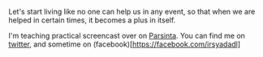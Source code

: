 <!-- ![Statistic](https://github-readme-stats.vercel.app/api?username=irsyadadl&show_icons=true&theme=default&border_radius=24&count_private=true) -->

Let's start living like no one can help us in any event, so that when we are helped in certain times, it becomes a plus in itself.

I'm teaching practical screencast over on [Parsinta](https://parsinta.com). You can find me on [twitter](https://twitter.com/irsyadadl), and sometime on (facebook)[https://facebook.com/irsyadadl]
